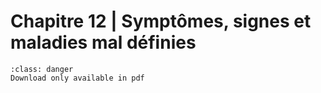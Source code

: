 # Chapitre 12 | Symptômes, signes et maladies mal définies

```{admonition} Copyright
:class: danger
Download only available in pdf
```
